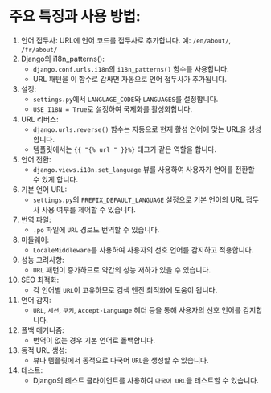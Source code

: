 
# 주요 특징과 사용 방법:

1. 언어 접두사: URL에 언어 코드를 접두사로 추가합니다. 예: `/en/about/`, `/fr/about/`
2. Django의 i18n_patterns():
    - `django.conf.urls.i18n`의 `i18n_patterns()` 함수를 사용합니다.
    - URL 패턴을 이 함수로 감싸면 자동으로 언어 접두사가 추가됩니다.
3. 설정:
    - `settings.py`에서 `LANGUAGE_CODE`와 `LANGUAGES`를 설정합니다.
    - `USE_I18N = True`로 설정하여 국제화를 활성화합니다.
4. URL 리버스:
    - `django.urls.reverse()` 함수는 자동으로 현재 활성 언어에 맞는 URL을 생성합니다.
    - 템플릿에서는 `{{ "{% url " }}%}` 태그가 같은 역할을 합니다.
5. 언어 전환:
    - `django.views.i18n.set_language` 뷰를 사용하여 사용자가 언어를 전환할 수 있게 합니다.
6. 기본 언어 URL:
    - `settings.py`의 `PREFIX_DEFAULT_LANGUAGE` 설정으로 기본 언어의 URL 접두사 사용 여부를 제어할 수 있습니다.
7. 번역 파일:
    - `.po` 파일에 `URL` 경로도 번역할 수 있습니다.
8. 미들웨어:
    - `LocaleMiddleware`를 사용하여 사용자의 선호 언어를 감지하고 적용합니다.
9. 성능 고려사항:
    - `URL` 패턴이 증가하므로 약간의 성능 저하가 있을 수 있습니다.
10. SEO 최적화:
    - 각 언어별 `URL`이 고유하므로 검색 엔진 최적화에 도움이 됩니다.
11. 언어 감지:
    - `URL`, `세션`, `쿠키`, `Accept-Language` 헤더 등을 통해 사용자의 선호 언어를 감지합니다.
12. 폴백 메커니즘:
    - 번역이 없는 경우 기본 언어로 폴백합니다.
13. 동적 URL 생성:
    - 뷰나 템플릿에서 동적으로 다국어 `URL`을 생성할 수 있습니다.
14. 테스트:
    - Django의 테스트 클라이언트를 사용하여 `다국어 URL`을 테스트할 수 있습니다.
